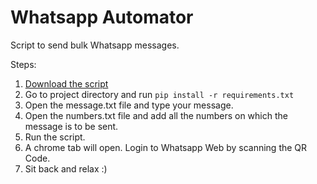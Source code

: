 # Whatsapp Automator
Script to send bulk Whatsapp messages.

Steps:
1. [Download the script](https://github.com/sparshsingh21/whatsapp-automator/archive/refs/heads/main.zip)
2. Go to project directory and run ```pip install -r requirements.txt```
3. Open the message.txt file and type your message.
4. Open the numbers.txt file and add all the numbers on which the message is to be sent.
5. Run the script.
6. A chrome tab will open. Login to Whatsapp Web by scanning the QR Code.
7. Sit back and relax :) 
